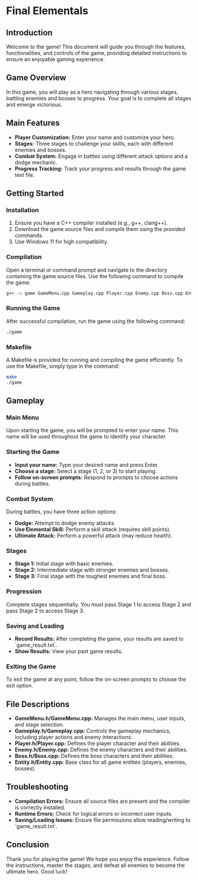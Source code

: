 
# Final Elementals

## Introduction
Welcome to the game! This document will guide you through the features, functionalities, and controls of the game, providing detailed instructions to ensure an enjoyable gaming experience.

## Game Overview
In this game, you will play as a hero navigating through various stages, battling enemies and bosses to progress. Your goal is to complete all stages and emerge victorious.

## Main Features
- **Player Customization:** Enter your name and customize your hero.
- **Stages:** Three stages to challenge your skills, each with different enemies and bosses.
- **Combat System:** Engage in battles using different attack options and a dodge mechanic.
- **Progress Tracking:** Track your progress and results through the game text file.

## Getting Started

### Installation
1. Ensure you have a C++ compiler installed (e.g., g++, clang++).
2. Download the game source files and compile them using the provided commands.
3. Use Windows 11 for high compatibility.

### Compilation
Open a terminal or command prompt and navigate to the directory containing the game source files. Use the following command to compile the game:
```bash
g++ -o game GameMenu.cpp Gameplay.cpp Player.cpp Enemy.cpp Boss.cpp Entity.cpp main.cpp
```

### Running the Game
After successful compilation, run the game using the following command:
```bash
./game
```

### Makefile
A Makefile is provided for running and compiling the game efficiently. To use the Makefile, simply type in the command:
```bash
make
./game
```

## Gameplay

### Main Menu
Upon starting the game, you will be prompted to enter your name. This name will be used throughout the game to identify your character.

### Starting the Game
- **Input your name:** Type your desired name and press Enter.
- **Choose a stage:** Select a stage (1, 2, or 3) to start playing.
- **Follow on-screen prompts:** Respond to prompts to choose actions during battles.

### Combat System
During battles, you have three action options:
- **Dodge:** Attempt to dodge enemy attacks.
- **Use Elemental Skill:** Perform a skill attack (requires skill points).
- **Ultimate Attack:** Perform a powerful attack (may reduce health).

### Stages
- **Stage 1:** Initial stage with basic enemies.
- **Stage 2:** Intermediate stage with stronger enemies and bosses.
- **Stage 3:** Final stage with the toughest enemies and final boss.

### Progression
Complete stages sequentially. You must pass Stage 1 to access Stage 2 and pass Stage 2 to access Stage 3.

### Saving and Loading
- **Record Results:** After completing the game, your results are saved to \`game_result.txt\`.
- **Show Results:** View your past game results.

### Exiting the Game
To exit the game at any point, follow the on-screen prompts to choose the exit option.

## File Descriptions
- **GameMenu.h/GameMenu.cpp:** Manages the main menu, user inputs, and stage selection.
- **Gameplay.h/Gameplay.cpp:** Controls the gameplay mechanics, including player actions and enemy interactions.
- **Player.h/Player.cpp:** Defines the player character and their abilities.
- **Enemy.h/Enemy.cpp:** Defines the enemy characters and their abilities.
- **Boss.h/Boss.cpp:** Defines the boss characters and their abilities.
- **Entity.h/Entity.cpp:** Base class for all game entities (players, enemies, bosses).

## Troubleshooting
- **Compilation Errors:** Ensure all source files are present and the compiler is correctly installed.
- **Runtime Errors:** Check for logical errors or incorrect user inputs.
- **Saving/Loading Issues:** Ensure file permissions allow reading/writing to \`game_result.txt\`.

## Conclusion
Thank you for playing the game! We hope you enjoy the experience. Follow the instructions, master the stages, and defeat all enemies to become the ultimate hero. Good luck!
